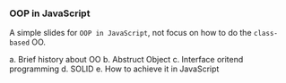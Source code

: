 ### OOP in JavaScript

A simple slides for `OOP in JavaScript`, not focus on how to do the `class-based` OO.

a.  Brief history about OO
b.  Abstruct Object
c.  Interface oritend programming
d.  SOLID
e.  How to achieve it in JavaScript


